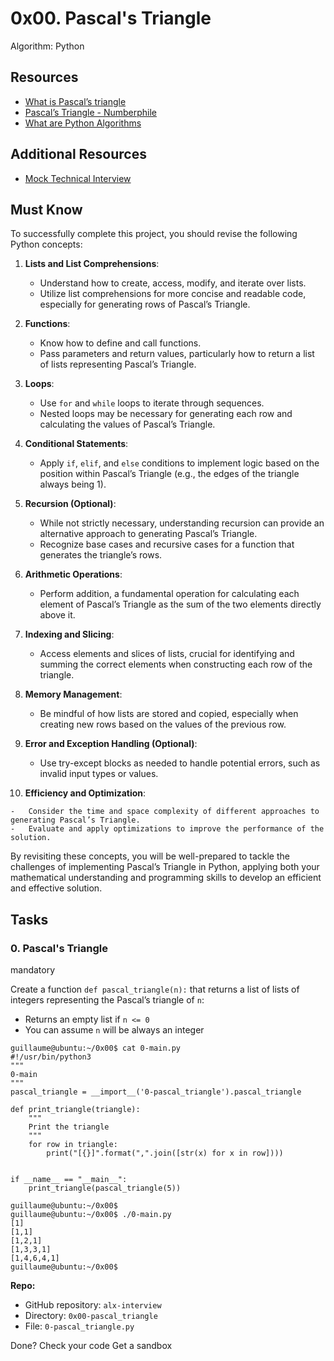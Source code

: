 
# 0x00. Pascal's Triangle

Algorithm: Python

## Resources

-   [What is Pascal’s triangle](https://www.cuemath.com/algebra/pascals-triangle/ "What is Pascal's triangle")
-   [Pascal’s Triangle - Numberphile](https://www.youtube.com/watch?feature=shared&v=0iMtlus-afo "Pascal's Triangle - Numberphile")
-   [What are Python Algorithms](https://builtin.com/data-science/python-algorithms "What are Python Algorithms")

## Additional Resources

-   [Mock Technical Interview](https://www.youtube.com/watch?feature=shared&v=1qw5ITr3k9E "Mock Technical Interview")

## Must Know

To successfully complete this project, you should revise the following Python concepts:

1.  **Lists and List Comprehensions**:
    
    -   Understand how to create, access, modify, and iterate over lists.
    -   Utilize list comprehensions for more concise and readable code, especially for generating rows of Pascal’s Triangle.
2.  **Functions**:
    
    -   Know how to define and call functions.
    -   Pass parameters and return values, particularly how to return a list of lists representing Pascal’s Triangle.
3.  **Loops**:
    
    -   Use  `for`  and  `while`  loops to iterate through sequences.
    -   Nested loops may be necessary for generating each row and calculating the values of Pascal’s Triangle.
4.  **Conditional Statements**:
    
    -   Apply  `if`,  `elif`, and  `else`  conditions to implement logic based on the position within Pascal’s Triangle (e.g., the edges of the triangle always being 1).
5.  **Recursion (Optional)**:
    
    -   While not strictly necessary, understanding recursion can provide an alternative approach to generating Pascal’s Triangle.
    -   Recognize base cases and recursive cases for a function that generates the triangle’s rows.
6.  **Arithmetic Operations**:
    
    -   Perform addition, a fundamental operation for calculating each element of Pascal’s Triangle as the sum of the two elements directly above it.
7.  **Indexing and Slicing**:
    
    -   Access elements and slices of lists, crucial for identifying and summing the correct elements when constructing each row of the triangle.
8.  **Memory Management**:
    
    -   Be mindful of how lists are stored and copied, especially when creating new rows based on the values of the previous row.
9.  **Error and Exception Handling (Optional)**:
    
    -   Use try-except blocks as needed to handle potential errors, such as invalid input types or values.
10.  **Efficiency and Optimization**:
    
    -   Consider the time and space complexity of different approaches to generating Pascal’s Triangle.
    -   Evaluate and apply optimizations to improve the performance of the solution.

By revisiting these concepts, you will be well-prepared to tackle the challenges of implementing Pascal’s Triangle in Python, applying both your mathematical understanding and programming skills to develop an efficient and effective solution.

## Tasks

### 0. Pascal's Triangle

mandatory

Create a function  `def pascal_triangle(n):`  that returns a list of lists of integers representing the Pascal’s triangle of  `n`:

-   Returns an empty list if  `n <= 0`
-   You can assume  `n`  will be always an integer

```
guillaume@ubuntu:~/0x00$ cat 0-main.py
#!/usr/bin/python3
"""
0-main
"""
pascal_triangle = __import__('0-pascal_triangle').pascal_triangle

def print_triangle(triangle):
    """
    Print the triangle
    """
    for row in triangle:
        print("[{}]".format(",".join([str(x) for x in row])))


if __name__ == "__main__":
    print_triangle(pascal_triangle(5))

guillaume@ubuntu:~/0x00$ 
guillaume@ubuntu:~/0x00$ ./0-main.py
[1]
[1,1]
[1,2,1]
[1,3,3,1]
[1,4,6,4,1]
guillaume@ubuntu:~/0x00$ 

```

**Repo:**

-   GitHub repository:  `alx-interview`
-   Directory:  `0x00-pascal_triangle`
-   File:  `0-pascal_triangle.py`

Done?  Check your code  Get a sandbox
